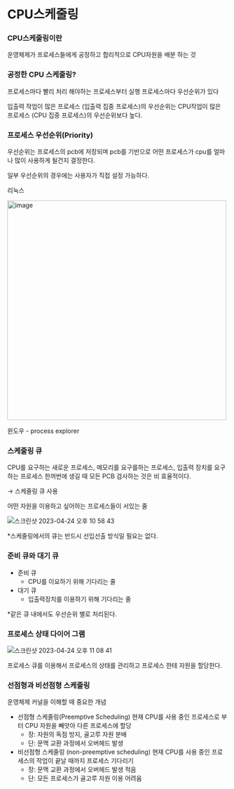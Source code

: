 # CPU스케줄링

### CPU스케줄링이란

운영체제가 프로세스들에게 공정하고 합리적으로 CPU자원을 배분 하는 것 

### 공정한 CPU 스케줄링?

프로세스마다 빨리 처리 해야하는 프로세스부터 실행 프로세스마다 우선순위가 있다

입출력 작업이 많은 프로세스 (입출력 집중 프로세스)의 우선순위는 CPU작업이 많은 프로세스 (CPU 집중 프로세스)의 우선순위보다 높다.

### 프로세스 우선순위(Priority)

우선순위는 프로세스의 pcb에 저장되며 pcb를 기반으로 어떤 프로세스가 cpu를 얼마나 많이 사용하게 될건지 결정한다. 

일부 우선순위의 경우에는 사용자가 직접 설정 가능하다.  

리눅스

<img width="500" alt="image" src="https://user-images.githubusercontent.com/79884004/234017228-eb77f236-6a85-43b3-96c5-2e73d5ff1903.png">

윈도우 - process explorer

### 스케줄링 큐

 CPU를 요구하는 새로운 프로세스, 메모리를 요구를하는 프로세스, 입출력 장치를 요구하는 프로세스 한꺼번에 생길 때 모든 PCB 검사하는 것은 비 효율적이다. 

→ 스케줄링 큐 사용

어떤 자원을 이용하고 싶어하는 프로세스들이 서있는 줄

![스크린샷 2023-04-24 오후 10 58 43](https://user-images.githubusercontent.com/79884004/234018950-94b0538d-a5ad-4f5f-961f-490b4ecbbad9.png)

*스케줄링에서의 큐는 반드시 선입선출 방식일 필요는 없다.

### 준비 큐와 대기 큐

- 준비 큐
    - CPU를 이요하기 위해 기다리는 줄
- 대기 큐
    - 입출력장치를 이용하기 위해 기다리는 줄

*같은 큐 내에서도 우선순위 별로 처리된다. 

### 프로세스 상태 다이어 그램

![스크린샷 2023-04-24 오후 11 08 41](https://user-images.githubusercontent.com/79884004/234021713-de468ec8-0515-46c6-a9dc-d27764d024ad.png)


프로세스 큐를 이용해서 프로세스의 상태를 관리하고 프로세스 한테 자원을 할당한다. 

### 선점형과 비선점형 스케줄링

운영체제 커널을 이해할 때 중요한 개념

- 선점형 스케줄링(Preemptive Scheduling)
현재 CPU를 사용 중인 프로세스로 부터 CPU 자원을 빼앗아 다른 프로세스에 할당
    - 장: 자원의 독점 방지, 골고루 자원 분배
    - 단:  문맥 교환 과정에서 오버헤드 발생
- 비선점형 스케줄링 (non-preemptive scheduling)
현재 CPU를 사용 중인 프로세스의 작업이 끝날 때까지 프로세스 기다리기
    - 장: 문맥 교환 과정에서 오버헤드 발생 적음
    - 단:  모든 프로세스가 골고루 자원 이용 어려움
